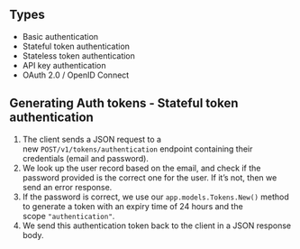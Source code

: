 
## Types
- Basic authentication
- Stateful token authentication
- Stateless token authentication
- API key authentication
- OAuth 2.0 / OpenID Connect

## Generating Auth tokens  - Stateful token authentication

1. The client sends a JSON request to a new `POST/v1/tokens/authentication` endpoint containing their credentials (email and password).
2. We look up the user record based on the email, and check if the password provided is the correct one for the user. If it’s not, then we send an error response.
3. If the password is correct, we use our `app.models.Tokens.New()` method to generate a token with an expiry time of 24 hours and the scope `"authentication"`.
4. We send this authentication token back to the client in a JSON response body.